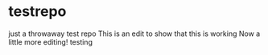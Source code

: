 # testrepo
just a throwaway test repo
This is an edit to show that this is working
Now a little more editing!
testing